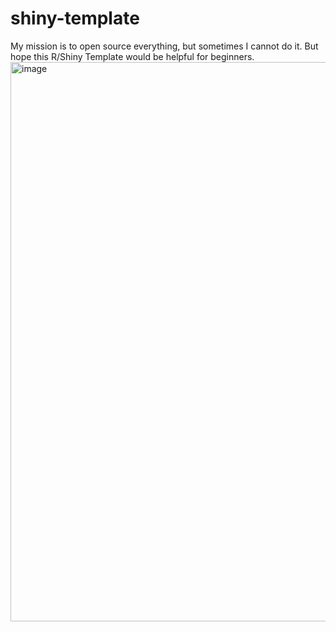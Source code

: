 # shiny-template
My mission is to open source everything, but sometimes I cannot do it. But hope this R/Shiny Template would be helpful for beginners.
<img width="895" alt="image" src="https://user-images.githubusercontent.com/25631641/147885080-d71c435d-2039-4167-9fe3-0eb4b1f9858c.png">


